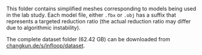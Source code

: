 This folder contains simplified meshes corresponding to models being used in the lab study. Each model file, either `.fbx` or `.obj` has a suffix that represents a targeted reduction ratio (the actual reduction ratio may differ due to algorithmic instability).

The complete dataset folder (62.42 GB) can be downloaded from [changkun.de/s/infloop/dataset](https://changkun.de/s/infloop/dataset).